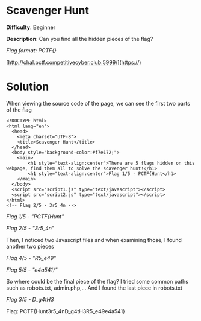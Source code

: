
# **Scavenger Hunt**
**Difficulty**: Beginner 

**Description**: Can you find all the hidden pieces of the flag?

*Flag format: PCTF{}*

[http://chal.pctf.competitivecyber.club:5999/](https://)

# Solution
When viewing the source code of the page, we can see the first two parts of the flag

```
<!DOCTYPE html>
<html lang="en">
  <head>
    <meta charset="UTF-8">
    <title>Scavenger Hunt</title>
  </head>
  <body style="background-color:#f7e172;">
    <main>
        <h1 style="text-align:center">There are 5 flags hidden on this webpage, find them all to solve the scavenger hunt!</h1> 
		<h1 style="text-align:center">Flag 1/5 - PCTF{Hunt</h1> 
    </main>
  </body>
  <script src="script1.js" type="text/javascript"></script> 
  <script src="script2.js" type="text/javascript"></script> 
</html>
<!-- Flag 2/5 - 3r5_4n -->
```

*Flag 1/5 - "PCTF{Hunt"*

*Flag 2/5 - "3r5_4n"*

Then, I noticed two Javascript files and when examining those, I found another two pieces

*Flag 4/5 - "R5_e49"*

*Flag 5/5 - "e4a541}"*

So where could be the final piece of the flag? I tried some common paths such as robots.txt, admin.php,... And I found the last piece in robots.txt

*Flag 3/5 - D_g4tH3*

Flag: PCTF{Hunt3r5_4nD_g4tH3R5_e49e4a541}
